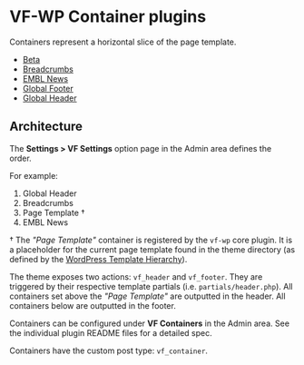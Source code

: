 # VF-WP Container plugins

Containers represent a horizontal slice of the page template.

* [Beta](/wp-content/plugins/vf-beta-container/README.md)
* [Breadcrumbs](/wp-content/plugins/vf-breadcrumbs-container/README.md)
* [EMBL News](/wp-content/plugins/vf-embl-news-container/README.md)
* [Global Footer](/wp-content/plugins/vf-global-footer-container/README.md)
* [Global Header](/wp-content/plugins/vf-global-header-container/README.md)

## Architecture

The **Settings > VF Settings** option page in the Admin area defines the order.

For example:

1. Global Header
2. Breadcrumbs
3. Page Template †
4. EMBL News

† The *"Page Template"* container is registered by the `vf-wp` core plugin. It is a placeholder for the current page template found in the theme directory (as defined by the [WordPress Template Hierarchy](https://developer.wordpress.org/themes/basics/template-hierarchy/)).

The theme exposes two actions: `vf_header` and `vf_footer`. They are triggered by their respective template partials (i.e. `partials/header.php`). All containers set above the *"Page Template"* are outputted in the header. All containers below are outputted in the footer.

Containers can be configured under **VF Containers** in the Admin area. See the individual plugin README files for a detailed spec.

Containers have the custom post type: `vf_container`.
